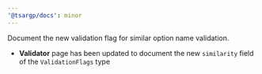 ```yaml
---
'@tsargp/docs': minor
---
```


Document the new validation flag for similar option name validation.

- **Validator** page has been updated to document the new `similarity` field of the `ValidationFlags` type
